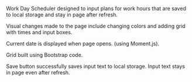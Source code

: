Work Day Scheduler designed to input plans for work hours that are saved to local storage and stay in page after refresh. 

Visual changes made to the page include changing colors and adding grid with times and input boxes. 

Current date is displayed when page opens. (using Moment.js).

Grid built using Bootstrap code.

Save button successfully saves input text to local storage. Input text stays in page even after refresh.


